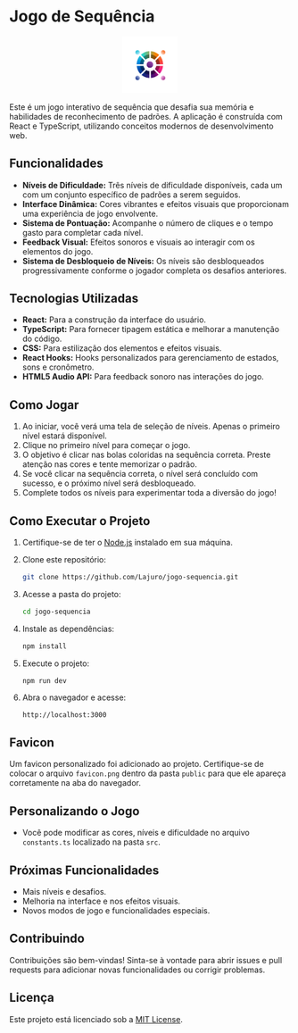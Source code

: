 # Jogo de Sequência

<p style="text-align: center">
  <img src="./public/logo.png" alt="Logo" style="width: 20%;">
</p>

Este é um jogo interativo de sequência que desafia sua memória e habilidades de reconhecimento de padrões. A aplicação é construída com React e TypeScript, utilizando conceitos modernos de desenvolvimento web.

## Funcionalidades

- **Níveis de Dificuldade:** Três níveis de dificuldade disponíveis, cada um com um conjunto específico de padrões a serem seguidos.
- **Interface Dinâmica:** Cores vibrantes e efeitos visuais que proporcionam uma experiência de jogo envolvente.
- **Sistema de Pontuação:** Acompanhe o número de cliques e o tempo gasto para completar cada nível.
- **Feedback Visual:** Efeitos sonoros e visuais ao interagir com os elementos do jogo.
- **Sistema de Desbloqueio de Níveis:** Os níveis são desbloqueados progressivamente conforme o jogador completa os desafios anteriores.

## Tecnologias Utilizadas

- **React:** Para a construção da interface do usuário.
- **TypeScript:** Para fornecer tipagem estática e melhorar a manutenção do código.
- **CSS:** Para estilização dos elementos e efeitos visuais.
- **React Hooks:** Hooks personalizados para gerenciamento de estados, sons e cronômetro.
- **HTML5 Audio API:** Para feedback sonoro nas interações do jogo.

## Como Jogar

1. Ao iniciar, você verá uma tela de seleção de níveis. Apenas o primeiro nível estará disponível.
2. Clique no primeiro nível para começar o jogo.
3. O objetivo é clicar nas bolas coloridas na sequência correta. Preste atenção nas cores e tente memorizar o padrão.
4. Se você clicar na sequência correta, o nível será concluído com sucesso, e o próximo nível será desbloqueado.
5. Complete todos os níveis para experimentar toda a diversão do jogo!

## Como Executar o Projeto

1. Certifique-se de ter o [Node.js](https://nodejs.org/) instalado em sua máquina.
2. Clone este repositório:

   ```bash
   git clone https://github.com/Lajuro/jogo-sequencia.git
   ```

3. Acesse a pasta do projeto:

   ```bash
   cd jogo-sequencia
   ```

4. Instale as dependências:

   ```bash
   npm install
   ```

5. Execute o projeto:

   ```bash
   npm run dev
   ```

6. Abra o navegador e acesse:

   ```plaintext
   http://localhost:3000
   ```

## Favicon

Um favicon personalizado foi adicionado ao projeto. Certifique-se de colocar o arquivo `favicon.png` dentro da pasta `public` para que ele apareça corretamente na aba do navegador.

## Personalizando o Jogo

- Você pode modificar as cores, níveis e dificuldade no arquivo `constants.ts` localizado na pasta `src`.

## Próximas Funcionalidades

- Mais níveis e desafios.
- Melhoria na interface e nos efeitos visuais.
- Novos modos de jogo e funcionalidades especiais.

## Contribuindo

Contribuições são bem-vindas! Sinta-se à vontade para abrir issues e pull requests para adicionar novas funcionalidades ou corrigir problemas.

## Licença

Este projeto está licenciado sob a [MIT License](LICENSE).
